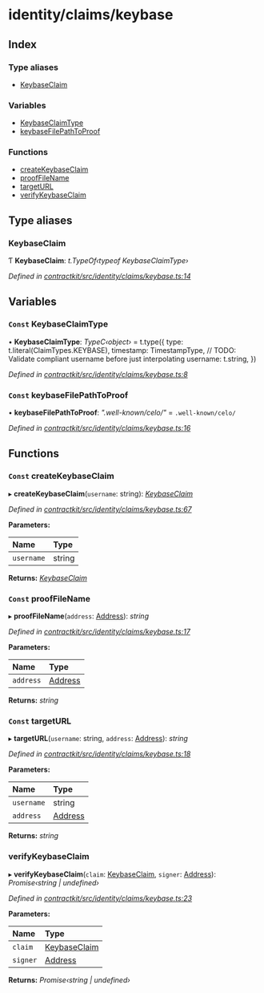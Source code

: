 # identity/claims/keybase

## Index

### Type aliases

* [KeybaseClaim](_identity_claims_keybase_.md#keybaseclaim)

### Variables

* [KeybaseClaimType](_identity_claims_keybase_.md#const-keybaseclaimtype)
* [keybaseFilePathToProof](_identity_claims_keybase_.md#const-keybasefilepathtoproof)

### Functions

* [createKeybaseClaim](_identity_claims_keybase_.md#const-createkeybaseclaim)
* [proofFileName](_identity_claims_keybase_.md#const-prooffilename)
* [targetURL](_identity_claims_keybase_.md#const-targeturl)
* [verifyKeybaseClaim](_identity_claims_keybase_.md#verifykeybaseclaim)

## Type aliases

### KeybaseClaim

Ƭ **KeybaseClaim**: _t.TypeOf‹typeof KeybaseClaimType›_

_Defined in_ [_contractkit/src/identity/claims/keybase.ts:14_](https://github.com/celo-org/celo-monorepo/blob/master/packages/contractkit/src/identity/claims/keybase.ts#L14)

## Variables

### `Const` KeybaseClaimType

• **KeybaseClaimType**: _TypeC‹object›_ = t.type\({ type: t.literal\(ClaimTypes.KEYBASE\), timestamp: TimestampType, // TODO: Validate compliant username before just interpolating username: t.string, }\)

_Defined in_ [_contractkit/src/identity/claims/keybase.ts:8_](https://github.com/celo-org/celo-monorepo/blob/master/packages/contractkit/src/identity/claims/keybase.ts#L8)

### `Const` keybaseFilePathToProof

• **keybaseFilePathToProof**: _".well-known/celo/"_ = `.well-known/celo/`

_Defined in_ [_contractkit/src/identity/claims/keybase.ts:16_](https://github.com/celo-org/celo-monorepo/blob/master/packages/contractkit/src/identity/claims/keybase.ts#L16)

## Functions

### `Const` createKeybaseClaim

▸ **createKeybaseClaim**\(`username`: string\): [_KeybaseClaim_](_identity_claims_keybase_.md#keybaseclaim)

_Defined in_ [_contractkit/src/identity/claims/keybase.ts:67_](https://github.com/celo-org/celo-monorepo/blob/master/packages/contractkit/src/identity/claims/keybase.ts#L67)

**Parameters:**

| Name | Type |
| :--- | :--- |
| `username` | string |

**Returns:** [_KeybaseClaim_](_identity_claims_keybase_.md#keybaseclaim)

### `Const` proofFileName

▸ **proofFileName**\(`address`: [Address](_base_.md#address)\): _string_

_Defined in_ [_contractkit/src/identity/claims/keybase.ts:17_](https://github.com/celo-org/celo-monorepo/blob/master/packages/contractkit/src/identity/claims/keybase.ts#L17)

**Parameters:**

| Name | Type |
| :--- | :--- |
| `address` | [Address](_base_.md#address) |

**Returns:** _string_

### `Const` targetURL

▸ **targetURL**\(`username`: string, `address`: [Address](_base_.md#address)\): _string_

_Defined in_ [_contractkit/src/identity/claims/keybase.ts:18_](https://github.com/celo-org/celo-monorepo/blob/master/packages/contractkit/src/identity/claims/keybase.ts#L18)

**Parameters:**

| Name | Type |
| :--- | :--- |
| `username` | string |
| `address` | [Address](_base_.md#address) |

**Returns:** _string_

### verifyKeybaseClaim

▸ **verifyKeybaseClaim**\(`claim`: [KeybaseClaim](_identity_claims_keybase_.md#keybaseclaim), `signer`: [Address](_base_.md#address)\): _Promise‹string \| undefined›_

_Defined in_ [_contractkit/src/identity/claims/keybase.ts:23_](https://github.com/celo-org/celo-monorepo/blob/master/packages/contractkit/src/identity/claims/keybase.ts#L23)

**Parameters:**

| Name | Type |
| :--- | :--- |
| `claim` | [KeybaseClaim](_identity_claims_keybase_.md#keybaseclaim) |
| `signer` | [Address](_base_.md#address) |

**Returns:** _Promise‹string \| undefined›_


